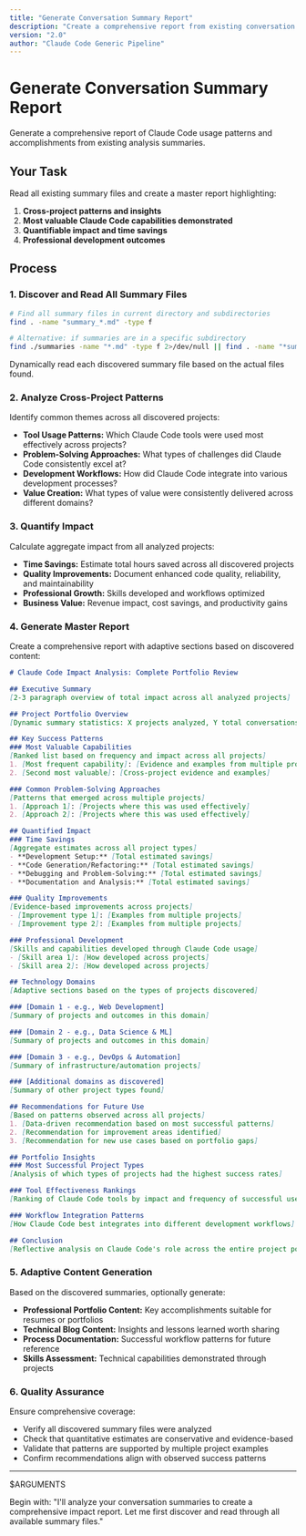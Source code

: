 ```yaml
---
title: "Generate Conversation Summary Report"
description: "Create a comprehensive report from existing conversation analysis summaries"
version: "2.0"
author: "Claude Code Generic Pipeline"
---
```


# Generate Conversation Summary Report

Generate a comprehensive report of Claude Code usage patterns and accomplishments from existing analysis summaries.

## Your Task

Read all existing summary files and create a master report highlighting:

1. **Cross-project patterns and insights**
2. **Most valuable Claude Code capabilities demonstrated**
3. **Quantifiable impact and time savings**
4. **Professional development outcomes**

## Process

### 1. Discover and Read All Summary Files
```bash
# Find all summary files in current directory and subdirectories
find . -name "summary_*.md" -type f

# Alternative: if summaries are in a specific subdirectory
find ./summaries -name "*.md" -type f 2>/dev/null || find . -name "*summary*.md" -type f
```

Dynamically read each discovered summary file based on the actual files found.

### 2. Analyze Cross-Project Patterns

Identify common themes across all discovered projects:
- **Tool Usage Patterns:** Which Claude Code tools were used most effectively across projects?
- **Problem-Solving Approaches:** What types of challenges did Claude Code consistently excel at?
- **Development Workflows:** How did Claude Code integrate into various development processes?
- **Value Creation:** What types of value were consistently delivered across different domains?

### 3. Quantify Impact

Calculate aggregate impact from all analyzed projects:
- **Time Savings:** Estimate total hours saved across all discovered projects
- **Quality Improvements:** Document enhanced code quality, reliability, and maintainability
- **Professional Growth:** Skills developed and workflows optimized
- **Business Value:** Revenue impact, cost savings, and productivity gains

### 4. Generate Master Report

Create a comprehensive report with adaptive sections based on discovered content:

```markdown
# Claude Code Impact Analysis: Complete Portfolio Review

## Executive Summary
[2-3 paragraph overview of total impact across all analyzed projects]

## Project Portfolio Overview
[Dynamic summary statistics: X projects analyzed, Y total conversations, Z estimated hours saved]

## Key Success Patterns
### Most Valuable Capabilities
[Ranked list based on frequency and impact across all projects]
1. [Most frequent capability]: [Evidence and examples from multiple projects]
2. [Second most valuable]: [Cross-project evidence and examples]

### Common Problem-Solving Approaches
[Patterns that emerged across multiple projects]
1. [Approach 1]: [Projects where this was used effectively]
2. [Approach 2]: [Projects where this was used effectively]

## Quantified Impact
### Time Savings
[Aggregate estimates across all project types]
- **Development Setup:** [Total estimated savings]
- **Code Generation/Refactoring:** [Total estimated savings]
- **Debugging and Problem-Solving:** [Total estimated savings]
- **Documentation and Analysis:** [Total estimated savings]

### Quality Improvements
[Evidence-based improvements across projects]
- [Improvement type 1]: [Examples from multiple projects]
- [Improvement type 2]: [Examples from multiple projects]

### Professional Development
[Skills and capabilities developed through Claude Code usage]
- [Skill area 1]: [How developed across projects]
- [Skill area 2]: [How developed across projects]

## Technology Domains
[Adaptive sections based on the types of projects discovered]

### [Domain 1 - e.g., Web Development]
[Summary of projects and outcomes in this domain]

### [Domain 2 - e.g., Data Science & ML]
[Summary of projects and outcomes in this domain]

### [Domain 3 - e.g., DevOps & Automation]
[Summary of infrastructure/automation projects]

### [Additional domains as discovered]
[Summary of other project types found]

## Recommendations for Future Use
[Based on patterns observed across all projects]
1. [Data-driven recommendation based on most successful patterns]
2. [Recommendation for improvement areas identified]
3. [Recommendation for new use cases based on portfolio gaps]

## Portfolio Insights
### Most Successful Project Types
[Analysis of which types of projects had the highest success rates]

### Tool Effectiveness Rankings
[Ranking of Claude Code tools by impact and frequency of successful use]

### Workflow Integration Patterns
[How Claude Code best integrates into different development workflows]

## Conclusion
[Reflective analysis on Claude Code's role across the entire project portfolio]
```

### 5. Adaptive Content Generation

Based on the discovered summaries, optionally generate:
- **Professional Portfolio Content:** Key accomplishments suitable for resumes or portfolios
- **Technical Blog Content:** Insights and lessons learned worth sharing
- **Process Documentation:** Successful workflow patterns for future reference
- **Skills Assessment:** Technical capabilities demonstrated through projects

### 6. Quality Assurance

Ensure comprehensive coverage:
- Verify all discovered summary files were analyzed
- Check that quantitative estimates are conservative and evidence-based
- Validate that patterns are supported by multiple project examples
- Confirm recommendations align with observed success patterns

---

$ARGUMENTS

Begin with: "I'll analyze your conversation summaries to create a comprehensive impact report. Let me first discover and read through all available summary files."